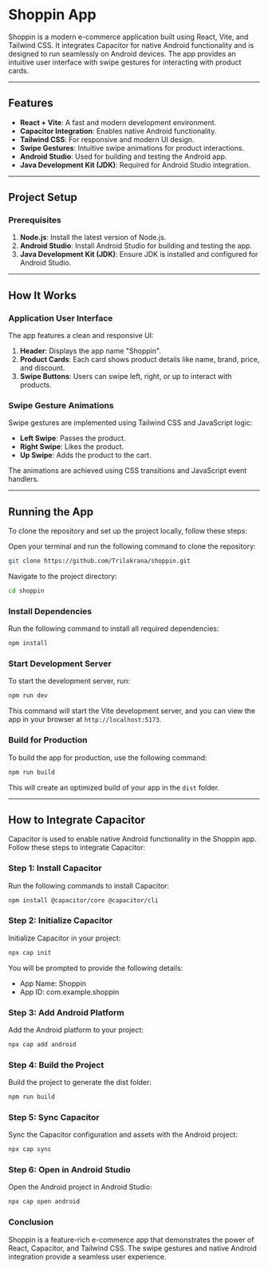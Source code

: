 # Shoppin App

Shoppin is a modern e-commerce application built using React, Vite, and Tailwind CSS. It integrates Capacitor for native Android functionality and is designed to run seamlessly on Android devices. The app provides an intuitive user interface with swipe gestures for interacting with product cards.

---

## Features

- **React + Vite**: A fast and modern development environment.
- **Capacitor Integration**: Enables native Android functionality.
- **Tailwind CSS**: For responsive and modern UI design.
- **Swipe Gestures**: Intuitive swipe animations for product interactions.
- **Android Studio**: Used for building and testing the Android app.
- **Java Development Kit (JDK)**: Required for Android Studio integration.

---

## Project Setup

### Prerequisites

1. **Node.js**: Install the latest version of Node.js.
2. **Android Studio**: Install Android Studio for building and testing the app.
3. **Java Development Kit (JDK)**: Ensure JDK is installed and configured for Android Studio.

---

## How It Works

### Application User Interface

The app features a clean and responsive UI:

1. **Header**: Displays the app name "Shoppin".
2. **Product Cards**: Each card shows product details like name, brand, price, and discount.
3. **Swipe Buttons**: Users can swipe left, right, or up to interact with products.

### Swipe Gesture Animations

Swipe gestures are implemented using Tailwind CSS and JavaScript logic:

- **Left Swipe**: Passes the product.
- **Right Swipe**: Likes the product.
- **Up Swipe**: Adds the product to the cart.

The animations are achieved using CSS transitions and JavaScript event handlers.

---

## Running the App

To clone the repository and set up the project locally, follow these steps:

Open your terminal and run the following command to clone the repository:

```bash
git clone https://github.com/Trilokrana/shoppin.git
```

Navigate to the project directory:

```bash
cd shoppin
```

### Install Dependencies

Run the following command to install all required dependencies:

```bash
npm install
```

### Start Development Server

To start the development server, run:

```bash
npm run dev
```

This command will start the Vite development server, and you can view the app in your browser at `http://localhost:5173`.

### Build for Production

To build the app for production, use the following command:

```bash
npm run build
```

This will create an optimized build of your app in the `dist` folder.

---

## How to Integrate Capacitor

Capacitor is used to enable native Android functionality in the Shoppin app. Follow these steps to integrate Capacitor:

### Step 1: Install Capacitor

Run the following commands to install Capacitor:

```bash
npm install @capacitor/core @capacitor/cli
```

### Step 2: Initialize Capacitor

Initialize Capacitor in your project:

```bash
npx cap init
```

You will be prompted to provide the following details:

- App Name: Shoppin
- App ID: com.example.shoppin

### Step 3: Add Android Platform

Add the Android platform to your project:

```bash
npx cap add android
```

### Step 4: Build the Project

Build the project to generate the dist folder:

```bash
npm run build
```

### Step 5: Sync Capacitor

Sync the Capacitor configuration and assets with the Android project:

```bash
npx cap sync
```

### Step 6: Open in Android Studio

Open the Android project in Android Studio:

```bash
npx cap open android
```

### Conclusion
Shoppin is a feature-rich e-commerce app that demonstrates the power of React, Capacitor, and Tailwind CSS. The swipe gestures and native Android integration provide a seamless user experience.
